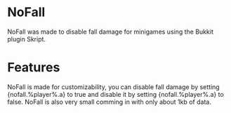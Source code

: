 NoFall
======

NoFall was made to disable fall damage for minigames using the Bukkit plugin Skript.

Features
========

NoFall is made for customizability, you can disable fall damage by setting {nofall.%player%.a} to true and disable it by setting {nofall.%player%.a} to false. NoFall is also very small comming in with only about 1kb of data.
